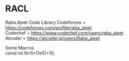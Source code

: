 # RACL
Raba.Ajeet Code Library 
Codeforces = https://codeforces.com/profile/raba_ajeet <br/>
Codechef = https://www.codechef.com/users/raba_ajeet <br/>
Atcoder = https://atcoder.jp/users/Raba_ajeet <br/>



Some Macros <br/>
const int N=5*(1e5)+10;<br/>
